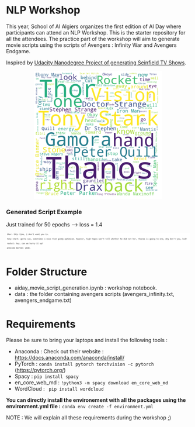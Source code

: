 # NLP Workshop
This year, School of AI Algiers organizes the first edition of AI Day where participants can attend an NLP Workshop. This is the starter repository for all the attendees. The practice part of the workshop will aim to generate movie scripts using the scripts of Avengers : Infinity War and Avengers Endgame. 

Inspired by [Udacity Nanodegree Project of generating Seinfield TV Shows](https://www.udacity.com/). 

<p align="center">
  <img src="script_analysis.png" width="350" title="Infinity War : Script Analysis">
</p>

### Generated Script Example  
Just trained for 50 epochs --> loss = 1.4 

![alt text](nlp.png)

# Folder Structure  
* aiday_movie_script_generation.ipynb : workshop notebook. 
* data : the folder containing avengers scripts (avengers_infinity.txt, avengers_endgame.txt) 

# Requirements 
Please be sure to bring your laptops and install the following tools : 
* Anaconda : Check out their website : https://docs.anaconda.com/anaconda/install/
* PyTorch : ```conda install pytorch torchvision -c pytorch``` (https://pytorch.org/) 
* Spacy : ```pip install spacy```
* en_core_web_md : ```!python3 -m spacy download en_core_web_md```
* WordCloud : ``` pip install wordcloud``` 

**You can directly install the environement with all the packages using the environment.yml file :** ``` conda env create -f environment.yml ```

NOTE : We will explain all these requirements during the workshop ;) 
